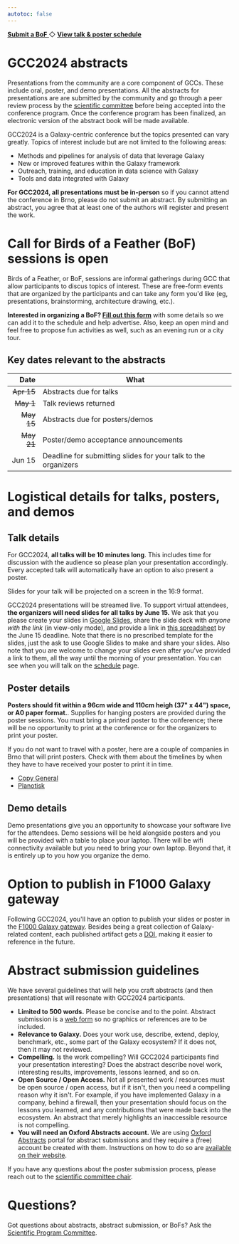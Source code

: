```yaml
---
autotoc: false
---
```


<slot name="/events/gcc2024/header" />

<div class="text-center my-5">
    <a target="_blank" href="https://forms.gle/bgbNpfc7YvLPz2ty7" type="button" class="btn btn-primary">
        <strong>Submit a BoF</strong>
    </a>
    ◇
    <a href="/events/gcc2024/schedule/#talks" type="button" class="btn btn-primary">
        <strong>View talk & poster schedule</strong>
    </a>
  </div>
</div>


# GCC2024 abstracts

Presentations from the community are a core component of GCCs. These include
oral, poster, and demo presentations. All the abstracts for presentations are
are submitted by the community and go through a peer review process by the
[scientific committee](/events/gcc2024/organizers/#scientific-committee-members)
before being accepted into the conference program. Once the conference program
has been finalized, an electronic version of the abstract book will be made
available.

GCC2024 is a Galaxy-centric conference but the topics presented can vary
greatly. Topics of interest include but are not limited to the following areas:
* Methods and pipelines for analysis of data that leverage Galaxy
* New or improved features within the Galaxy framework
* Outreach, training, and education in data science with Galaxy
* Tools and data integrated with Galaxy

**For GCC2024, all presentations must be in-person** so if you cannot attend the
conference in Brno, please do not submit an abstract. By submitting an abstract,
you agree that at least one of the authors will register and present the work.


# Call for Birds of a Feather (BoF) sessions is open

Birds of a Feather, or BoF, sessions are informal gatherings during GCC that
allow participants to discus topics of interest. These are free-form events
that are organized by the participants and can take any form you'd like (eg,
presentations, brainstorming, architecture drawing, etc.).

**Interested in organizing a BoF? [Fill out this
form](https://forms.gle/bgbNpfc7YvLPz2ty7)** with some details so we can add it
to the schedule and help advertise. Also, keep an open mind and feel free to
propose fun activities as well, such as an evening run or a city tour.


## Key dates relevant to the abstracts

| Date   | What |
| -----: | ---  |
| ~~Apr 15~~ | Abstracts due for talks   |
| ~~May 1~~  | Talk reviews returned     |
| ~~May 15~~ | Abstracts due for posters/demos |
| ~~May 21~~ | Poster/demo acceptance announcements |
| Jun 15 | Deadline for submitting slides for your talk to the organizers |


# Logistical details for talks, posters, and demos


## Talk details

For GCC2024, **all talks will be 10 minutes long**. This includes time for
discussion with the audience so please plan your presentation accordingly. Every
accepted talk will automatically have an option to also present a poster.

Slides for your talk will be projected on a screen in the 16:9 format.

GCC2024 presentations will be streamed live. To support virtual attendees, **the
organizers will need slides for all talks by June 15.** We ask that you please
create your slides in [Google Slides](https://slides.google.com), share the
slide deck with *anyone with the link* (in view-only mode), and provide a link
in [this
spreadsheet](https://docs.google.com/spreadsheets/d/1-YnNkpP9jQ40SlFno-eemR33-KfjBn-W2vPkC5LhRCk/edit?usp=sharing)
by the June 15 deadline. Note that there is no prescribed template for the
slides, just the ask to use Google Slides to make and share your slides. Also
note that you are welcome to change your slides even after you've provided a
link to them, all the way until the morning of your presentation. You can see
when you will talk on the [schedule](/events/gcc2024/schedule/#talks) page.


## Poster details

**Posters should fit within a 96cm wide and 110cm heigh (37" x 44") space, or A0
paper format.**. Supplies for hanging posters are provided during the poster
sessions. You must bring a printed poster to the conference; there will be no
opportunity to print at the conference or for the organizers to print your
poster.

If you do not want to travel with a poster, here are a couple of companies in
Brno that will print posters. Check with them about the timelines by when they
have to have received your poster to print it in time.

* [Copy General](https://www.copygeneral.cz/velke-tiskoviny/plakaty)
* [Planotisk](https://www.planotisk.cz/)


## Demo details

Demo presentations give you an opportunity to showcase your software live for
the attendees. Demo sessions will be held alongside posters and you will be
provided with a table to place your laptop. There will be wifi connectivity
available but you need to bring your own laptop. Beyond that, it is entirely up
to you how you organize the demo.


# Option to publish in F1000 Galaxy gateway

Following GCC2024, you'll have an option to publish your slides or poster in the
[F1000 Galaxy gateway](https://f1000research.com/gateways/galaxy/). Besides
being a great collection of Galaxy-related content, each published artifact gets
a [DOI](https://www.doi.org/), making it easier to reference in the future.


# Abstract submission guidelines

We have several guidelines that will help you craft abstracts (and then
presentations) that will resonate with GCC2024 participants.

* **Limited to 500 words.** Please be concise and to the point. Abstract
  submission is a [web
  form](https://app.oxfordabstracts.com/stages/7067/submitter) so no graphics or
  references are to be included.
* **Relevance to Galaxy.** Does your work use, describe, extend, deploy,
  benchmark, etc., some part of the Galaxy ecosystem? If it does not, then it
  may not reviewed.
* **Compelling.** Is the work compelling? Will GCC2024 participants find your
  presentation interesting? Does the abstract describe novel work, interesting
  results, improvements, lessons learned, and so on.
* **Open Source / Open Access.** Not all presented work / resources must be open
  source / open access, but if it isn't, then you need a compelling reason why
  it isn't. For example, if you have implemented Galaxy in a company, behind a
  firewall, then your presentation should focus on the lessons you learned, and
  any contributions that were made back into the ecosystem. An abstract that
  merely highlights an inaccessible resource is not compelling.
* **You will need an Oxford Abstracts account.** We are using [Oxford
  Abstracts](https://oxfordabstracts.com/) portal for abstract submissions and
  they require a (free) account be created with them. Instructions on how to do
  so are [available on their
  website](https://help.oxfordabstracts.com/knowledge/creating-an-account-with-oxford-abstracts).

If you have any questions about the poster submission process, please reach out
to the [scientific committee
chair](/events/gcc2024/organizers/#scientific-program-chair).


# Questions?

Got questions about abstracts, abstract submission, or BoFs? Ask the [Scientific Program
Committee](https://galaxyproject.org/events/gcc2023/organizers/#scientific-program-committee).
